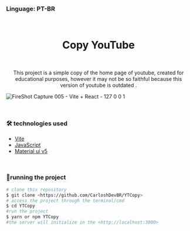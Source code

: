 ### Linguage: PT-BR

<br>
<h1 align="center" >Copy YouTube</h1>

<br>

<p align="center" >This project is a simple copy of the home page of youtube, created for educational purposes, however it may not be so faithful because this version of youtube is outdated
.</p>

![FireShot Capture 005 - Vite + React - 127 0 0 1](https://user-images.githubusercontent.com/92805039/192128046-3cfbaad8-62ea-4a53-b54e-b60b7cb845bd.png)

<br>

### 🛠️ technologies used

- [Vite]()
- [JavaScript]()
- [Material ui v5]()

<br>

### 🎲running the project
```bash
# clone this repository
$ git clone <https://github.com/CarloshDevBR/YTCopy>
# access the project through the terminal/cmd
$ cd YTCopy
#run the project
$ yarn or npm YTCopy
#the server will initialize in the <http://localhost:3000>
```
